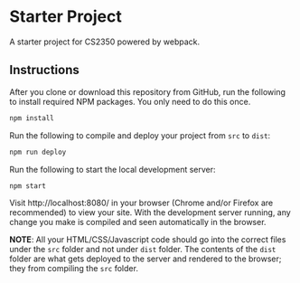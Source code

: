 # Starter Project
A starter project for CS2350 powered by webpack.

## Instructions
After you clone or download this repository from GitHub, run the following to install required NPM packages. You only need to do this once.

```bash
npm install
```

Run the following to compile and deploy your project from `src` to `dist`:

```bash
npm run deploy
```

Run the following to start the local development server:

```bash
npm start
```

Visit http://localhost:8080/ in your browser (Chrome and/or Firefox are recommended) to view your site. With the development server running, any change you make is compiled and seen automatically in the browser.

**NOTE**: All your HTML/CSS/Javascript code should go into the correct files under the `src` folder and not under `dist` folder. The contents of the `dist` folder are what gets deployed to the server and rendered to the browser; they from compiling the `src` folder. 